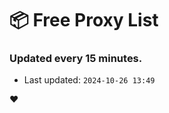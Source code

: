 # :package: Free Proxy List
### Updated every 15 minutes.

- Last updated: `2024-10-26 13:49`

:heart:
